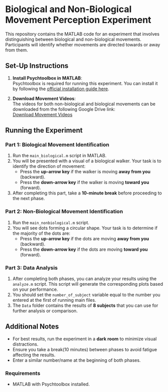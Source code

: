 # Biological and Non-Biological Movement Perception Experiment

This repository contains the MATLAB code for an experiment that involves distinguishing between biological and non-biological movements. Participants will identify whether movements are directed towards or away from them.

## Set-Up Instructions

1. **Install Psychtoolbox in MATLAB**:  
   Psychtoolbox is required for running this experiment. You can install it by following the [official installation guide here](http://psychtoolbox.org/download).
   
2. **Download Movement Videos**:  
   The videos for both non-biological and biological movements can be downloaded from the following Google Drive link:  
   [Download Movement Videos](https://drive.google.com/drive/folders/1EN1D8gGAtNeg5u9Luz-Piw5ZrrWeEHa7)

## Running the Experiment

### Part 1: Biological Movement Identification

1. Run the `main_biological.m` script in MATLAB. 
2. You will be presented with a visual of a biological walker. Your task is to identify the direction of movement:
   - Press the **up-arrow key** if the walker is moving **away from you** (backward).
   - Press the **down-arrow key** if the walker is moving **toward you** (forward).
3. After completing this part, take a **10-minute break** before proceeding to the next phase.

### Part 2: Non-Biological Movement Identification

1. Run the `main_nonbiological.m` script.  
2. You will see dots forming a circular shape. Your task is to determine if the majority of the dots are:
   - Press the **up-arrow key** if the dots are moving **away from you** (backward).
   - Press the **down-arrow key** if the dots are moving **toward you** (forward).

### Part 3: Data Analysis

1. After completing both phases, you can analyze your results using the `analyze.m` script. This script will generate the corresponding plots based on your performance.
2. You should set the `number_of_subject` variable equal to the number you entered at the first of running main files.
3. The `Data` folder contains the results of **8 subjects** that you can use for further analysis or comparison.

## Additional Notes

- For best results, run the experiment in a **dark room** to minimize visual distractions.
- Ensure you take a break(10 minutes) between phases to avoid fatigue affecting the results.
- Enter a similar number/name at the beginning of both phases.

### Requirements
- MATLAB with Psychtoolbox installed.
